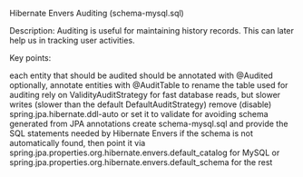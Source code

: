 Hibernate Envers Auditing (schema-mysql.sql)

Description: Auditing is useful for maintaining history records. This can later help us in tracking user activities.

Key points:

each entity that should be audited should be annotated with @Audited
optionally, annotate entities with @AuditTable to rename the table used for auditing
rely on ValidityAuditStrategy for fast database reads, but slower writes (slower than the default DefaultAuditStrategy)
remove (disable) spring.jpa.hibernate.ddl-auto or set it to validate for avoiding schema generated from JPA annotations
create schema-mysql.sql and provide the SQL statements needed by Hibernate Envers
if the schema is not automatically found, then point it via spring.jpa.properties.org.hibernate.envers.default_catalog for MySQL or spring.jpa.properties.org.hibernate.envers.default_schema for the rest